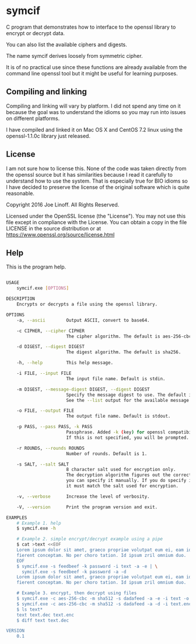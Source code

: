 # symcif
C program that demonstrates how to interface to the openssl library to encrypt or decrypt data.

You can also list the available ciphers and digests.

The name symcif derives loosely from symmetric cipher.

It is of no practical use since these functions are already
available from the command line openssl tool but it might be useful
for learning purposes.

## Compiling and linking
Compiling and linking will vary by platform. I did not spend any
time on it because the goal was to understand the idioms so you
may run into issues on different platforms.

I have compiled and linked it on Mac OS X and CentOS 7.2 linux using
the openssl-1.1.0c library just released.

## License

I am not sure how to license this. None of the code was taken
directly from the openssl source but it has similarities because I
read it carefully to understand how to use the system. That is
especially true for BIO idioms so I have decided to preserve the
license of the original software which is quite reasonable.

Copyright 2016 Joe Linoff. All Rights Reserved.

Licensed under the OpenSSL license (the "License"). You may not use
this file except in compliance with the License. You can obtain a copy
in the file LICENSE in the source distribution or at
https://www.openssl.org/source/license.html

## Help
This is the program help.
```bash

USAGE
    symcif.exe [OPTIONS]

DESCRIPTION
    Encrypts or decrypts a file using the openssl library.

OPTIONS
    -a, --ascii        Output ASCII, convert to base64.

    -c CIPHER, --cipher CIPHER
                       The cipher algorithm. The default is aes-256-cbc.

    -d DIGEST, --digest DIGEST
                       The digest algorithm. The default is sha256.

    -h, --help         This help message.

    -i FILE, --input FILE
                       The input file name. Default is stdin.

    -m DIGEST, --message-digest DIGEST, --digest DIGEST
                       Specify the message digest to use. The default is sha256.
                       See the --list output for the available message digests.

    -o FILE, --output FILE
                       The output file name. Default is stdout.

    -p PASS, --pass PASS, -k PASS
                       Passphrase. Added -k (key) for openssl compatibility.
                       If this is not specified, you will be prompted.

    -r ROUNDS, --rounds ROUNDS
                       Number of rounds. Default is 1.

    -s SALT, --salt SALT
                       8 character salt used for encryption only.
                       The decryption algorithm figures out the correct salt but
                       you can specify it manually. If you do specify it manually
                       it must match the salt used for encryption.

    -v, --verbose      Increase the level of verbosity.

    -V, --version      Print the program version and exit.

EXAMPLES
    # Example 1. help
    $ symcif.exe -h

    # Example 2. simple encrypt/decrypt example using a pipe
    $ cat >text <<EOF
    Lorem ipsum dolor sit amet, graeco propriae volutpat eum ei, eam id
    fierent conceptam. No per choro tation. Id ipsum zril omnium duo.
    EOF
    $ symcif.exe -s feedbeef -k password -i text -a -e | \
      symcif.exe -s feedbeef -k password -a -d
    Lorem ipsum dolor sit amet, graeco propriae volutpat eum ei, eam id
    fierent conceptam. No per choro tation. Id ipsum zril omnium duo.

    # Example 3. encrypt, then decrypt using files
    $ symcif.exe -c aes-256-cbc -m sha512 -s dadafeed -a -e -i text -o text.enc
    $ symcif.exe -c aes-256-cbc -m sha512 -s dadafeed -a -d -i text.enc -o text.dec
    $ ls text*
    text text.dec text.enc
    $ diff text text.dec

VERSION
    0.1

```
